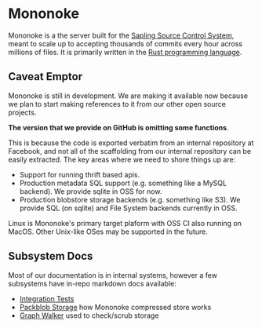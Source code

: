 # Mononoke

Mononoke is a the server built for the [Sapling Source Control
System](https://sapling-scm.com/), meant to scale up to accepting thousands of
commits every hour across millions of files. It is primarily written in the
[Rust programming language](https://www.rust-lang.org/en-US/).

## Caveat Emptor

Mononoke is still in development. We are making it available now because we plan to
start making references to it from our other open source projects.

**The version that we provide on GitHub is omitting some functions**.

This is because the code is exported verbatim from an internal repository at Facebook, and
not all of the scaffolding from our internal repository can be easily extracted. The key areas
where we need to shore things up are:

* Support for running thrift based apis.
* Production metadata SQL support (e.g. something like a MySQL backend).  We provide sqlite in OSS for now.
* Production blobstore storage backends (e.g. something like S3).  We provide SQL (on sqlite) and File System backends currently in OSS.

Linux is Mononoke's primary target plaform with OSS CI also running on MacOS. Other Unix-like OSes may be supported in the future.

## Subsystem Docs

Most of our documentation is in internal systems, however a few subsystems have in-repo markdown docs available:

* [Integration Tests](tests/integration/README.md)
* [Packblob Storage](blobstore/packblob/README.md) how Mononoke compressed store works
* [Graph Walker](walker/src/README.md) used to check/scrub storage
